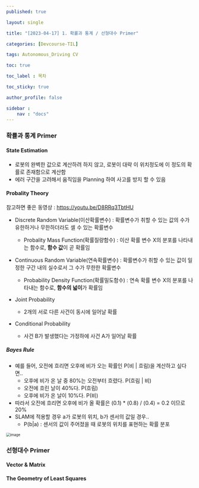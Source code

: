 ```yaml
---
published: true

layout: single

title: "[2023-04-17] 1. 확률과 통계 / 선형대수 Primer"

categories: [Devcourse-TIL]

tags: Autonomous_Driving CV

toc: true

toc_label : 목차

toc_sticky: true

author_profile: false

sidebar :
    nav : "docs"
---
```


### 확률과 통계 Primer



#### State Estimation

- 로봇의 완벽한 값으로 계산하려 하지 않고, 로봇이 대략 이 위치정도에 이 정도의 확률로 존재함으로 계산함
- 에러 구간을 고려해서 움직임을 Planning 하여 사고를 방지 할 수 있음



#### Probality Theory

참고하면 좋은 동영상 : https://youtu.be/D8RRq3TbtHU



- Discrete Random Variable(이산확률변수) : 확률변수가 취할 수 있는 값의 수가 유한하거나 무한하더라도 셀 수 있는 확률변수
  - Probality Mass Function(확률질량함수) : 이산 확률 변수 X의 분포를 나타내는 함수로, **함수 값**이 곧 확률임
- Continuous Random Variable(연속확률변수) : 확률변수가 취할 수 있는 값이 일정한 구간 내의 실수로서 그 수가 무한한 확률변수
  - Probability Density Function(확률밀도함수) : 연속 확률 변수 X의 분포를 나타내는 함수로, **함수의 넓이**가 확률임



- Joint Probability
  - 2개의 서로 다른 사건이 동시에 일어날 확률

- Conditional Probability
  - 사건 B가 발생했다는 가정하에 사건 A가 일어날 확률



##### Bayes Rule

- 예를 들어, 오전에 흐리면 오후에 비가 오는 확률인 P(비 | 흐림)을 계산하고 싶다면..
  - 오후에 비가 온 날 중 80%는 오전부터 흐렸다. P(흐림 | 비)
  - 오전에 흐린 날이 40%다. P(흐림)
  - 오후에 비가 온 날이 10%다. P(비)
- 따라서 오전에 흐리면 오후에 비가 올 확률은 (0.1) * (0.8) / (0.4) = 0.2 이므로 20%
- SLAM에 적용할 경우 a가 로봇의 위치, b가 센서의 값일 경우..
  - P(b|a) : 센서의 값이 주어졌을 때 로봇의 위치를 표현하는 확률 분포

<img src="https://user-images.githubusercontent.com/116723552/232544855-680f1701-a5d1-490a-8d29-94a85ee6fe1a.png" alt="image" style="zoom:67%;" />



### 선형대수 Primer

#### Vector & Matrix

#### The Geometry of Least Squares



